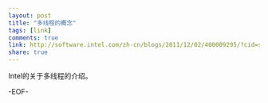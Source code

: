 ```yaml
---
layout: post
title: "多线程的概念"
tags: [link]
comments: true
link: http://software.intel.com/zh-cn/blogs/2011/12/02/400009295/?cid=sw:prccsdn2087
share: true
---
```


Intel的关于多线程的介绍。

-EOF-
